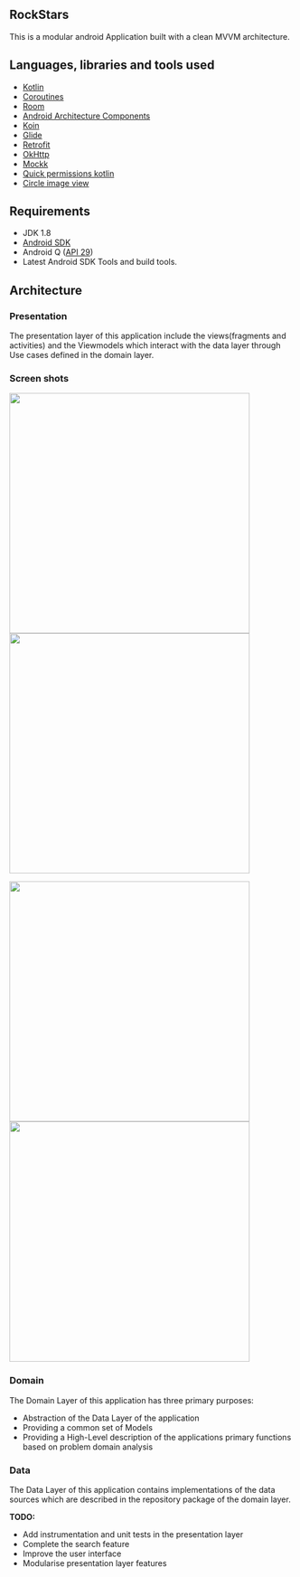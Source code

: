## RockStars
This is a modular android Application built with a clean MVVM architecture.                       

## Languages, libraries and tools used

* [Kotlin](https://kotlinlang.org/)
* [Coroutines](https://kotlinlang.org/docs/reference/coroutines-overview.html)
* [Room](https://developer.android.com/topic/libraries/architecture/room.html)
* [Android Architecture Components](https://developer.android.com/topic/libraries/architecture/index.html)
* [Koin](https://github.com/InsertKoinIO/koin)
* [Glide](https://github.com/bumptech/glide)
* [Retrofit](http://square.github.io/retrofit/)
* [OkHttp](http://square.github.io/okhttp/)
* [Mockk](https://github.com/mockk/mockk/)
* [Quick permissions kotlin](https://github.com/QuickPermissions/QuickPermissions)
* [Circle image view](https://github.com/hdodenhof/CircleImageView)

## Requirements

* JDK 1.8
* [Android SDK](https://developer.android.com/studio/index.html)
* Android Q ([API 29](https://developer.android.com/preview/api-overview.html))
* Latest Android SDK Tools and build tools.

## Architecture

### Presentation

The presentation layer of this application include the views(fragments and activities) and the Viewmodels which interact with the data layer through Use cases defined in the domain layer.

### Screen shots

<img src="https://github.com/festuskiambi/rockstars/blob/master/screenshots/img1.jpg" width="425"/>  <img 
src="https://github.com/festuskiambi/rockstars/blob/master/screenshots/img2.jpg" width="425"/>

<img src="https://github.com/festuskiambi/rockstars/blob/master/screenshots/img3.jpg" width="425"/>  <img 
src="https://github.com/festuskiambi/rockstars/blob/master/screenshots/img4.jpg" width="425"/>

### Domain

The Domain Layer of this application has three primary purposes:
* Abstraction of the Data Layer of the application
* Providing a common set of Models 
* Providing a High-Level description of the applications primary functions based on problem domain analysis 

### Data

The Data Layer of this application contains implementations of the data sources which are described in the repository package of the domain layer.


**TODO:**

- Add instrumentation and unit tests in the presentation layer
- Complete the search feature
- Improve the user interface 
- Modularise presentation layer features
  

